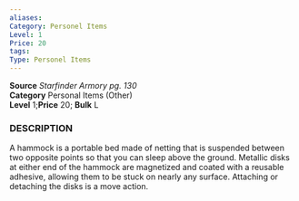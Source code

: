 ```yaml
---
aliases: 
Category: Personel Items
Level: 1
Price: 20
tags: 
Type: Personel Items
---
```

**Source** _Starfinder Armory pg. 130_  
**Category** Personal Items (Other)  
**Level** 1;**Price** 20; **Bulk** L

### DESCRIPTION

A hammock is a portable bed made of netting that is suspended between two opposite points so that you can sleep above the ground. Metallic disks at either end of the hammock are magnetized and coated with a reusable adhesive, allowing them to be stuck on nearly any surface. Attaching or detaching the disks is a move action.
